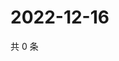 # 2022-12-16

共 0 条

<!-- BEGIN WEIBO -->
<!-- 最后更新时间 Fri Dec 16 2022 13:12:17 GMT+0800 (China Standard Time) -->

<!-- END WEIBO -->
